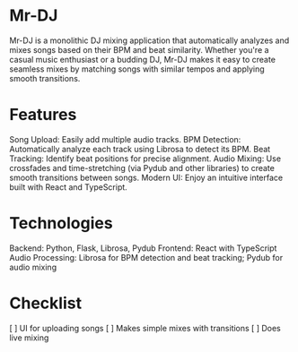 # Mr-DJ

Mr-DJ is a monolithic DJ mixing application that automatically analyzes and mixes songs based on their BPM and beat similarity. Whether you're a casual music enthusiast or a budding DJ, Mr-DJ makes it easy to create seamless mixes by matching songs with similar tempos and applying smooth transitions.

# Features
Song Upload: Easily add multiple audio tracks.
BPM Detection: Automatically analyze each track using Librosa to detect its BPM.
Beat Tracking: Identify beat positions for precise alignment.
Audio Mixing: Use crossfades and time-stretching (via Pydub and other libraries) to create smooth transitions between songs.
Modern UI: Enjoy an intuitive interface built with React and TypeScript.

# Technologies
Backend: Python, Flask, Librosa, Pydub
Frontend: React with TypeScript
Audio Processing: Librosa for BPM detection and beat tracking; Pydub for audio mixing


# Checklist
[ ] UI for uploading songs
[ ] Makes simple mixes with transitions
[ ] Does live mixing
